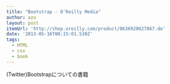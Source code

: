 ```yaml
---
title: "Bootstrap - O'Reilly Media"
author: azu
layout: post
itemUrl: 'http://shop.oreilly.com/product/0636920027867.do'
date: '2013-05-16T00:15:01.530Z'
tags:
  - HTML
  - css
  - book
---
```

(Twitter)Bootstrapについての書籍
